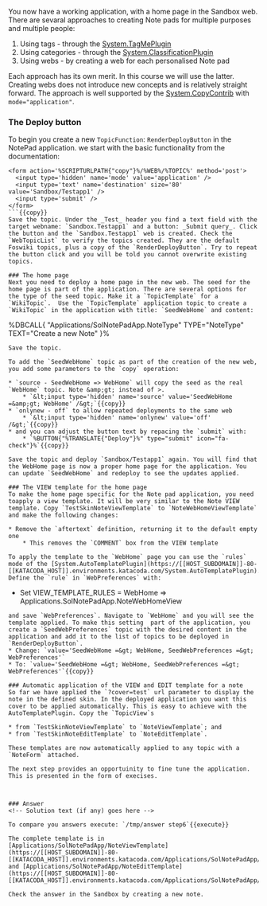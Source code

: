 <!-- Scenario text goes here -->

You now have a working application, with a home page in the Sandbox web. There are sevaral approaches to creating Note pads for multiple purposes and multiple people:

1. Using tags - through the [System.TagMePlugin](https://[[HOST_SUBDOMAIN]]-80-[[KATACODA_HOST]].environments.katacoda.com/System.TagMePlugin)
2. Using categories - through the [System.ClassificationPlugin](https://[[HOST_SUBDOMAIN]]-80-[[KATACODA_HOST]].environments.katacoda.com/System.ClassificationPlugin)
3. Using webs - by creating a web for each personalised Note pad

Each approach has its own merit. In this course we will use the latter. Creating webs does not introduce new concepts and is relatively straight forward. The approach is well supported by the [System.CopyContrib](https://[[HOST_SUBDOMAIN]]-80-[[KATACODA_HOST]].environments.katacoda.com/System.CopyContrib) with `mode="application"`.

### The Deploy button
To begin you create a new `TopicFunction`: `RenderDeployButton` in the NotePad application. we start with the basic functionality from the documentation:
```
<form action='%SCRIPTURLPATH{"copy"}%/%WEB%/%TOPIC%' method='post'>
  <input type='hidden' name='mode' value='application' />
  <input type='text' name='destination' size='80' value='Sandbox/Testapp1' />
  <input type='submit' />
</form>
```{{copy}}
Save the topic. Under the _Test_ header you find a text field with the target webname: `Sandbox.Testapp1` and a button: _Submit query_. Click the button and the `Sandbox.Testapp1` web is created. Check the `WebTopicList` to verify the topics created. They are the default Foswiki topics, plus a copy of the `RenderDeployButton`. Try to repeat the button click and you will be told you cannot overwrite existing topics.

### The home page
Next you need to deploy a home page in the new web. The seed for the home page is part of the application. There are several options for the type of the seed topic. Make it a `TopicTemplate` for a `WikiTopic`.  Use the `TopicTemplate` application topic to create a `WikiTopic` in the application with title: `SeedWebHome` and content:
```
%DBCALL{ "Applications/SolNotePadApp.NoteType" 
             TYPE="NoteType" 
             TEXT="Create a new Note" 
}%
```{{copy}}
Save the topic.

To add the `SeedWebHome` topic as part of the creation of the new web, you add some parameters to the `copy` operation:

* `source - SeedWebHome => WebHome` will copy the seed as the real `WebHome` topic. Note &amp;gt; instead of >.
    * `&lt;input type='hidden' name='source' value='SeedWebHome =&amp;gt; WebHome' /&gt;`{{copy}}
* `onlynew - off` to allow repeated deployments to the same web
    * `&lt;input type='hidden' name='onlynew' value='off' /&gt;`{{copy}}
* and you can adjust the button text by repacing the `submit` with:
    * `%BUTTON{"%TRANSLATE{"Deploy"}%" type="submit" icon="fa-check"}%`{{copy}}

Save the topic and deploy `Sandbox/Testapp1` again. You will find that the WebHome page is now a proper home page for the application. You can update `SeedWebHome` and redeploy to see the updates applied. 

### The VIEW template for the home page
To make the home page specific for the Note pad application, you need toapply a view template. It will be very similar to the Note VIEW template. Copy `TestSkinNoteViewTemplate` to `NoteWebHomeViewTemplate` and make the following changes:

* Remove the `aftertext` definition, returning it to the default empty one
    * This removes the `COMMENT` box from the VIEW template

To apply the template to the `WebHome` page you can use the `rules` mode of the [System.AutoTemplatePlugin](https://[[HOST_SUBDOMAIN]]-80-[[KATACODA_HOST]].environments.katacoda.com/System.AutoTemplatePlugin). Define the `rule` in `WebPreferences` with:
```
* Set VIEW_TEMPLATE_RULES =  WebHome => Applications.SolNotePadApp.NoteWebHomeView 
```{{copy}}
and save `WebPreferences`. Navigate to `WebHome` and you will see the template applied. To make this setting  part of the application, you create a `SeedWebPreferences` topic with the desired content in the application and add it to the list of topics to be deployed in `RenderDeployButton`.
* Change: `value='SeedWebHome =&gt; WebHome, SeedWebPreferences =&gt; WebPreferences'`
* To: `value='SeedWebHome =&gt; WebHome, SeedWebPreferences =&gt; WebPreferences'`{{copy}}

### Automatic application of the VIEW and EDIT template for a note
So far we have applied the `?cover=test` url parameter to display the note in the defined skin. In the deployed application you want this cover to be applied automatically. This is easy to achieve with the AutoTemplatePlugin. Copy the `TopicView`s 

* from `TestSkinNoteViewTemplate` to `NoteViewTemplate`; and
* from `TestSkinNoteEditTemplate` to `NoteEditTemplate`.

These templates are now automatically applied to any topic with a `NoteForm` attached.

The next step provides an opportuinity to fine tune the application. This is presented in the form of execises.



### Answer
<!-- Solution text (if any) goes here -->

To compare you answers execute: `/tmp/answer step6`{{execute}}

The complete template is in [Applications/SolNotePadApp/NoteViewTemplate](https://[[HOST_SUBDOMAIN]]-80-[[KATACODA_HOST]].environments.katacoda.com/Applications/SolNotePadApp/NoteViewTemplate) and [Applications/SolNotePadApp/NoteEditTemplate](https://[[HOST_SUBDOMAIN]]-80-[[KATACODA_HOST]].environments.katacoda.com/Applications/SolNotePadApp/NoteEditTemplate).

Check the answer in the Sandbox by creating a new note.



